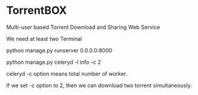 # TorrentBOX
Multi-user based Torrent Download and Sharing Web Service

We need at least two Terminal

python manage.py runserver 0.0.0.0:8000

python manage.py celeryd -l info -c 2

celeryd -c option means total number of worker.

If we set -c option to 2, then we can download two torrent simultaneously.
